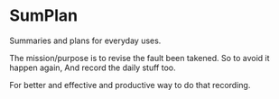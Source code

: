 SumPlan
=======

Summaries and plans for everyday uses.

The mission/purpose is to revise the fault been takened. 
So to avoid it happen again, And record the daily stuff too.

For better and effective and productive way to do that recording.

